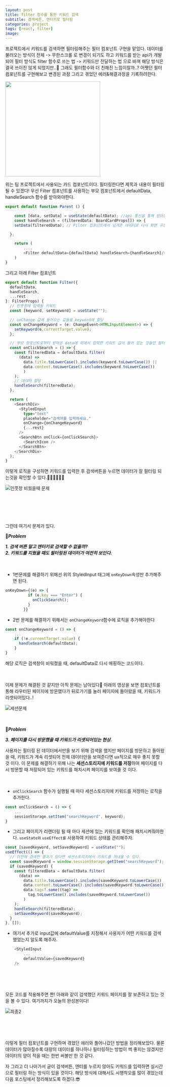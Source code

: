 ```yaml
---
layout: post
title: filter 함수를 통한 키워드 검색
subtitle: 검색버튼, 엔터키로 필터링
categories: project
tags: [react, filter]
image:
---
```


프로젝트에서 키워드를 검색하면 필터링해주는 필터 컴포넌트 구현을 맡았다.
데이터를 불러오는 방식이 전체 -> 무한스크롤 로 변경이 되기도 하고 키워드를 받는 api가 개발되어 필터 방식도 filter 함수로 쓰는 법 -> 키워드만 전달하는 법 으로 바껴 해당 방식은 결국 쓰이진 않게 되었지만..🥲
그래도 필터함수와 더 친해진 느낌이랄까..? 어쨋던 필터 컴포넌트를 구현해보고 변경된 과정 그리고 겪었던 에러&해결과정을 기록하려한다.

<img src="https://github.com/Side-Effect-Team/side-effect-frontend/assets/71650663/e9bb25f4-276d-4fd7-b3ca-5fe70e57b8e8" width="300"/>

위는 팀 프로젝트에서 사용되는 카드 컴포넌트이다. 필터링한다면 제목과 내용이 필터링 될 수 있겠다!
우선 Filter 컴포넌트를 사용하는 부모 컴포넌트에서 defaultData, handleSearch 함수를 받아와야한다.

```typescript
export default function Parent () {

    const [data, setData] = useState(defaultData); //api 통신을 통해 받아온 데이터
    const handleSearch = (filteredData: BoardCardProps[]) => {
    setData(filteredData); // Filter 컴포넌트에서 넘겨준 데이터로 다시 화면 구성

  };

    return (
        ....
        <Filter defaultData={defaultData} handleSearch={handleSearch}/>
    )
}
```

그리고 아래 Filter 컴포넌트

```typescript
export default function Filter({
  defaultData,
  handleSearch,
  ...rest
}: FilterProps) {
  // 인풋창에 입력될 키워드
  const [keyword, setKeyword] = useState("");

  // onChange 값에 들어오는 값들을 keyword에 할당
  const onChangeKeyword = (e: ChangeEvent<HTMLInputElement>) => {
    setKeyword(e.currentTarget.value);
  };

  // 부모 컴포넌트로부터 받아온 data에 위에서 입력한 키워드 값이 들어 있는 것들만 필터링
  const onClickSearch = () => {
    const filteredData = defaultData.filter(
      (data) =>
        data.title.toLowerCase().includes(keyword.toLowerCase()) ||
        data.content.toLowerCase().includes(keyword.toLowerCase())
        )
    );
    // 데이터 할당
    handleSearch(filteredData);
  };

  return (
    <SearchDiv>
      <StyledInput
        type="text"
        placeholder="검색어를 입력하세요."
        onChange={onChangeKeyword}
        {...rest}
      />
      <SearchBtn onClick={onClickSearch}>
        <SearchIcon />
      </SearchBtn>
    </SearchDiv>
  );
}
```

이렇게 로직을 구성하면 키워드를 입력한 후 검색버튼을 누르면 데이터가 잘 필터링 되는것을 확인할 수 있다.👏🏻👏🏻👏🏻

![인풋창 비웠을때 문제](https://github.com/Side-Effect-Team/side-effect-frontend/assets/71650663/ef6ae8fd-e5d6-436e-89cf-1a9213e160af)

<br />
<br />
<br /><br /><br />
그런데 여기서 문제가 있다.

🧐**_Problem_**

_**1. 검색 버튼 말고 엔터키로 검색할 수 없을까?**_
<br />
_**2. 키워드를 지웠을 때도 필터링된 데이터가 여전히 보인다.**_
<br /><br /><br />

- 1번문제를 해결하기 위해선 위의 StyledInput 태그에 `onKeyDown`속성만 추가해주면 된다.

```typescript
onKeyDown={(e) => {
          if (e.key === "Enter") {
            onClickSearch();
          }
        }}
```

- 2번 문제를 해결하기 위해서는 `onChangeKeyword`함수에 로직을 추가해야한다

```typescript
const onChangeKeyword = () => {
    ...
    if (!e.currentTarget.value) {
      handleSearch(defaultData);
    }
}
```

해당 로직은 검색창이 비워졌을 때, defaultData로 다시 매핑하는 코드이다.
<br /><br /><br />

이제 문제가 해결된 것 같지만 아직 문제는 남아있다🥲
아래의 영상을 보면 컴포넌트를 통해 라우터된 페이지에 방문했다가 뒤로가기를 눌러 페이지에 돌아왔을 때, 키워드가 리셋되어있다..!

![세션문제](https://github.com/Side-Effect-Team/side-effect-frontend/assets/71650663/a05260af-dfc1-42b5-95af-d05370fd91d8)
<br /><br /><br />

🧐**_Problem_**

**_3. 페이지를 다시 방문했을 때 키워드가 리셋되어있는 현상._**

사용자는 필터링 된 데이터에서만을 보기 위해 검색을 했지만 페이지를 방문하고 돌아왔을 때, 키워드가 계속 리셋되어 전체 데이터만을 보여준다면 ux적으로 매우 좋지 못할 것 이다. 이 문제를 해결하기 위해 나는 **세션스토리지에 키워드를 저장**하여 페이지를 다시 방문할 때 저장되어 있는 키워드를 패치시켜 페이지를 보여줄 것 이다.
<br /><br /><br />

- `onClickSearch` 함수가 실행될 때 마다 세션스토리지에 키워드를 저장하는 로직을 추가한다.

```typescript
const onClickSearch = () => {
    ...
    sessionStorage.setItem("searchKeyword", keyword);
}
```

- 그리고 페이지가 리랜더링 될 때 마다 세션에 있는 키워드를 확인해 패치시켜줘야한다. `useState와` `useEffect를` 사용하여 키워드 상태를 관리해주자.

```typescript
const [savedKeyword, setSavedKeyword] = useState("");
useEffect(() => {
  // 이전에 검색한 결과가 있다면 세션스토리지에서 키워드를 꺼내올 수 있다.
  const savedKeyword = window.sessionStorage.getItem("searchKeyword");
  if (savedKeyword) {
    const filteredData = defaultData.filter(
      (data) =>
        data.title.toLowerCase().includes(savedKeyword.toLowerCase()) ||
        data.content.toLowerCase().includes(savedKeyword.toLowerCase()) ||
        data.tags?.some((tag) =>
          tag.toLowerCase().includes(savedKeyword.toLowerCase())
        )
    );
    handleSearch(filteredData);
    setSavedKeyword(savedKeyword);
  }
}, []);
```

- 여기서 추가로 input값에 defaultValue를 지정해서 사용자가 어떤 키워드를 검색했었는지 알도록 해주자.

```typescript
    <StyledInput
        ...
        defaultValue={savedKeyword}
    />
```

<br /><br /><br />

모든 코드를 적용해주면 짠! 아래와 같이 검색했던 키워드 페이지를 잘 보존하고 있는 것을 볼 수 있다.
여기까지가 오늘의 완성본이다!

![최종2](https://github.com/Side-Effect-Team/side-effect-frontend/assets/71650663/f84b2ce9-66d5-45ff-91fe-48e392ca8b64)

<br /><br /><br />

이렇게 필터 컴포넌트를 구현하며 겪었던 에러와 풀어나갔던 방법을 정리해보았다. 물론 데이터가 많아질수록 대량의 데이터를 하나하나 필터링하는 방법이 썩 좋지는 않겠지만 데이터의 양이 적을 때는 한번 써볼만 한 것 같다.

자 그리고 더 나아가서 굳이 검색버튼, 엔터를 누르지 않아도 키워드를 입력하면 실시간으로 필터링 하는 방식이 있을 것이다. 해당 방식에 대해서도 시행착오를 많이 겪었는데 다음 포스팅에서 정리해보도록 하겠다.😎
